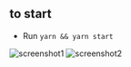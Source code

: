 ## to start

- Run `yarn && yarn start`

![screenshot1]('./../public/images/campaign.png')
![screenshot2]('./../public/images/create.png')
